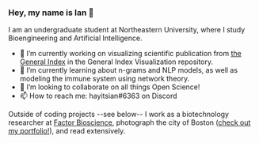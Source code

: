 ### Hey, my name is Ian 👋

I am an undergraduate student at Northeastern University, where I study Bioengineering and Artificial Intelligence. 

- 🔭 I’m currently working on visualizing scientific publication from [the General Index](https://archive.org/details/GeneralIndex) in the General Index Visualization repository.
- 🌱 I’m currently learning about n-grams and NLP models, as well as modeling the immune
system using network theory.
- 👯 I’m looking to collaborate on all things Open Science!
- 📫 How to reach me: hayitsian#6363 on Discord

Outside of coding projects --see below-- I work as a biotechnology researcher at [Factor Bioscience](https://factor.bio/), photograph the city of Boston ([check out my portfolio!](https://ianhay.net/)), and read extensively.
